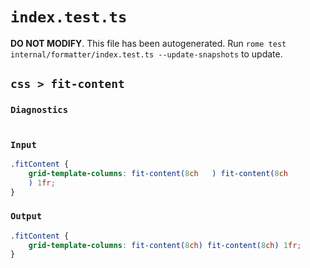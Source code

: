 # `index.test.ts`

**DO NOT MODIFY**. This file has been autogenerated. Run `rome test internal/formatter/index.test.ts --update-snapshots` to update.

## `css > fit-content`

### `Diagnostics`

```

```

### `Input`

```css
.fitContent {
	grid-template-columns: fit-content(8ch   ) fit-content(8ch
	) 1fr;
}

```

### `Output`

```css
.fitContent {
	grid-template-columns: fit-content(8ch) fit-content(8ch) 1fr;
}

```
